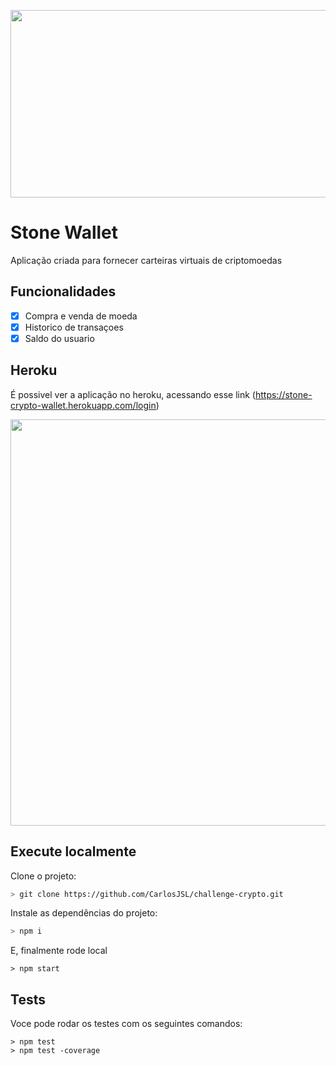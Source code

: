<p align="center">
  <img src="http://railsgirls.com/images/rio-de-janeiro/newlogo_stone.png" width="800" height="300"/>
</p>

# Stone Wallet
Aplicação criada para fornecer carteiras virtuais de criptomoedas

## Funcionalidades
- [X] Compra e venda de moeda 
- [X] Historico de transaçoes
- [X] Saldo do usuario

## Heroku
É possivel ver a aplicação no heroku, acessando esse link (https://stone-crypto-wallet.herokuapp.com/login)

<p align="center">
  <img src="https://blog.phusion.nl/content/images/2016/07/Heroku.png" width="650"/>
</p>

## Execute localmente

Clone o projeto:
```sh
> git clone https://github.com/CarlosJSL/challenge-crypto.git
```

Instale as dependências do projeto:
```sh
> npm i
```

E, finalmente rode local

```
> npm start
```

## Tests
Voce pode rodar os testes com os seguintes comandos:
```
> npm test
> npm test -coverage
```

